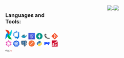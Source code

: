 <!--
**Donzellini/Donzellini** is a ✨ _special_ ✨ repository because its `README.md` (this file) appears on your GitHub profile.

Here are some ideas to get you started:

- 🔭 I’m currently working on ...
- 🌱 I’m currently learning ...
- 👯 I’m looking to collaborate on ...
- 🤔 I’m looking for help with ...
- 💬 Ask me about ...
- 📫 How to reach me: ...
- 😄 Pronouns: ...
- ⚡ Fun fact: ...
-->

<div style="display: flex; align-items: flex-start;">
  <div style="flex: 1;">
    <h3 align="left">Languages and Tools:</h3>
    <p align="left">
      <a><img src="https://github.com/devicons/devicon/blob/master/icons/apacheairflow/apacheairflow-original.svg" alt="apache-airflow" width="20" height="30"/></a> 
      <a><img src="https://github.com/devicons/devicon/blob/master/icons/azuredevops/azuredevops-original.svg" alt="azure-devops" width="20" height="30"/></a> 
      <a><img src="https://github.com/devicons/devicon/blob/master/icons/docker/docker-original.svg" alt="docker" width="20" height="20"/></a> 
      <a><img src="https://github.com/devicons/devicon/blob/master/icons/dynamodb/dynamodb-original.svg" alt="dynamo-db" width="20" height="20"/></a> 
      <a><img src="https://github.com/devicons/devicon/blob/master/icons/fastapi/fastapi-original.svg" alt="fast-api" width="20" height="20"/></a> 
      <a><img src="https://github.com/devicons/devicon/blob/master/icons/flask/flask-original.svg" alt="flask" width="20" height="20"/></a> 
      <a><img src="https://github.com/devicons/devicon/blob/master/icons/git/git-original.svg" alt="git" width="20" height="20"/></a> 
      <a><img src="https://github.com/devicons/devicon/blob/master/icons/graphql/graphql-plain.svg" alt="graphql" width="20" height="20"/></a> 
      <a><img src="https://github.com/devicons/devicon/blob/master/icons/kubernetes/kubernetes-original.svg" alt="kubernetes" width="20" height="20"/></a> 
      <a><img src="https://github.com/devicons/devicon/blob/master/icons/postgresql/postgresql-original.svg" alt="postgres" width="20" height="20"/></a>
      <a><img src="https://github.com/devicons/devicon/blob/master/icons/postman/postman-original.svg" alt="postman" width="20" height="20"/></a>
      <a><img src="https://github.com/devicons/devicon/blob/master/icons/python/python-original.svg" alt="python" width="20" height="20"/></a> 
      <a><img src="https://github.com/devicons/devicon/blob/master/icons/rancher/rancher-original.svg" alt="rancher" width="20" height="20"/></a>
      <a><img src="https://github.com/devicons/devicon/blob/master/icons/selenium/selenium-original.svg" alt="selenium" width="20" height="20"/></a>
      <a><img src="https://github.com/devicons/devicon/blob/master/icons/sqlalchemy/sqlalchemy-original.svg" alt="sqlalchemy" width="20" height="20"/></a>
    </p>
  </div>

  <div style="flex: 2; display: flex; justify-content: center; align-items: center;">
    <div>
      <a href="https://github.com/anuraghazra/github-readme-stats">
        <img height=200 align="center" src="https://github-readme-stats.vercel.app/api?username=Donzellini&theme=blue_navy&rank_icon=percentile&hide_title=true&card_width=300" />
      </a>
      <a href="https://github.com/anuraghazra/convoychat">
        <img height=200 align="center" src="https://github-readme-stats.vercel.app/api/top-langs?username=Donzellini&layout=compact&theme=blue_navy&langs_count=8&card_width=360&hide_title=true" />
      </a>
    </div>
  </div>
</div>




